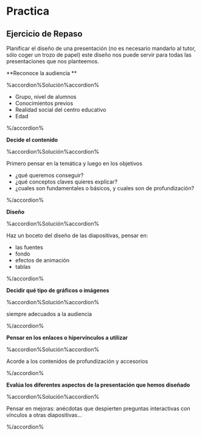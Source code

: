 # Practica

## Ejercicio de Repaso

Planificar el diseño de una presentación (no es necesario mandarlo al tutor, sólo coger un trozo de papel) este diseño nos puede servir para todas las presentaciones que nos planteemos. 

**Reconoce la audiencia **

%accordion%Solución%accordion%

*   Grupo, nivel de alumnos
*   Conocimientos previos
*   Realidad social del centro educativo
*   Edad

%/accordion%

**Decide el contenido**

%accordion%Solución%accordion%

Primero pensar en la temática y luego en los objetivos

*   ¿qué queremos conseguir?
*   ¿qué conceptos claves quieres explicar?
*   ¿cuales son fundamentales o básicos, y cuales son de profundización?

%/accordion%


**Diseño**

%accordion%Solución%accordion%

Haz un boceto del diseño de las diapositivas, pensar en:

*   las fuentes
*   fondo
*   efectos de animación
*   tablas

%/accordion%

**Decidir qué tipo de gráficos o imágenes**

%accordion%Solución%accordion%

siempre adecuados a la audiencia

%/accordion%

**Pensar en los enlaces o hipervínculos a utilizar**

%accordion%Solución%accordion%

Acorde a los contenidos de profundización y accesorios

%/accordion%

**Evalúa los diferentes aspectos de la presentación que hemos diseñado**

%accordion%Solución%accordion%

Pensar en mejoras: anécdotas que despierten preguntas interactivas con vínculos a otras diapositivas...

%/accordion%


